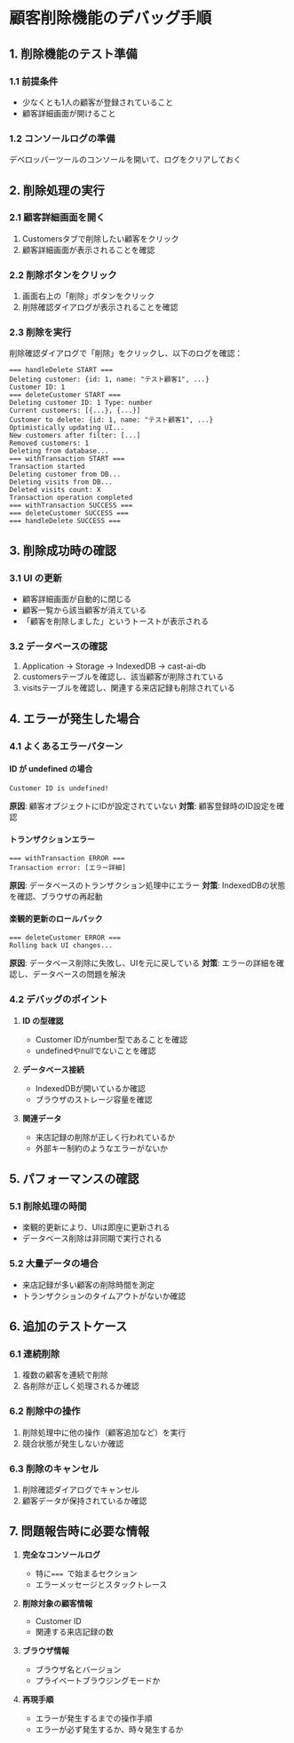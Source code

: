 # 顧客削除機能のデバッグ手順

## 1. 削除機能のテスト準備

### 1.1 前提条件
- 少なくとも1人の顧客が登録されていること
- 顧客詳細画面が開けること

### 1.2 コンソールログの準備
デベロッパーツールのコンソールを開いて、ログをクリアしておく

## 2. 削除処理の実行

### 2.1 顧客詳細画面を開く
1. Customersタブで削除したい顧客をクリック
2. 顧客詳細画面が表示されることを確認

### 2.2 削除ボタンをクリック
1. 画面右上の「削除」ボタンをクリック
2. 削除確認ダイアログが表示されることを確認

### 2.3 削除を実行
削除確認ダイアログで「削除」をクリックし、以下のログを確認：

```
=== handleDelete START ===
Deleting customer: {id: 1, name: "テスト顧客1", ...}
Customer ID: 1
=== deleteCustomer START ===
Deleting customer ID: 1 Type: number
Current customers: [{...}, {...}]
Customer to delete: {id: 1, name: "テスト顧客1", ...}
Optimistically updating UI...
New customers after filter: [...]
Removed customers: 1
Deleting from database...
=== withTransaction START ===
Transaction started
Deleting customer from DB...
Deleting visits from DB...
Deleted visits count: X
Transaction operation completed
=== withTransaction SUCCESS ===
=== deleteCustomer SUCCESS ===
=== handleDelete SUCCESS ===
```

## 3. 削除成功時の確認

### 3.1 UI の更新
- 顧客詳細画面が自動的に閉じる
- 顧客一覧から該当顧客が消えている
- 「顧客を削除しました」というトーストが表示される

### 3.2 データベースの確認
1. Application → Storage → IndexedDB → cast-ai-db
2. customersテーブルを確認し、該当顧客が削除されている
3. visitsテーブルを確認し、関連する来店記録も削除されている

## 4. エラーが発生した場合

### 4.1 よくあるエラーパターン

#### ID が undefined の場合
```
Customer ID is undefined!
```
**原因**: 顧客オブジェクトにIDが設定されていない
**対策**: 顧客登録時のID設定を確認

#### トランザクションエラー
```
=== withTransaction ERROR ===
Transaction error: [エラー詳細]
```
**原因**: データベースのトランザクション処理中にエラー
**対策**: IndexedDBの状態を確認、ブラウザの再起動

#### 楽観的更新のロールバック
```
=== deleteCustomer ERROR ===
Rolling back UI changes...
```
**原因**: データベース削除に失敗し、UIを元に戻している
**対策**: エラーの詳細を確認し、データベースの問題を解決

### 4.2 デバッグのポイント

1. **ID の型確認**
   - Customer IDがnumber型であることを確認
   - undefinedやnullでないことを確認

2. **データベース接続**
   - IndexedDBが開いているか確認
   - ブラウザのストレージ容量を確認

3. **関連データ**
   - 来店記録の削除が正しく行われているか
   - 外部キー制約のようなエラーがないか

## 5. パフォーマンスの確認

### 5.1 削除処理の時間
- 楽観的更新により、UIは即座に更新される
- データベース削除は非同期で実行される

### 5.2 大量データの場合
- 来店記録が多い顧客の削除時間を測定
- トランザクションのタイムアウトがないか確認

## 6. 追加のテストケース

### 6.1 連続削除
1. 複数の顧客を連続で削除
2. 各削除が正しく処理されるか確認

### 6.2 削除中の操作
1. 削除処理中に他の操作（顧客追加など）を実行
2. 競合状態が発生しないか確認

### 6.3 削除のキャンセル
1. 削除確認ダイアログでキャンセル
2. 顧客データが保持されているか確認

## 7. 問題報告時に必要な情報

1. **完全なコンソールログ**
   - 特に`=== `で始まるセクション
   - エラーメッセージとスタックトレース

2. **削除対象の顧客情報**
   - Customer ID
   - 関連する来店記録の数

3. **ブラウザ情報**
   - ブラウザ名とバージョン
   - プライベートブラウジングモードか

4. **再現手順**
   - エラーが発生するまでの操作手順
   - エラーが必ず発生するか、時々発生するか
